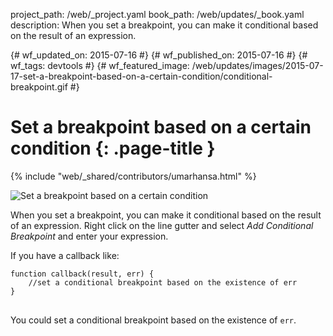 project_path: /web/_project.yaml book_path: /web/updates/_book.yaml description: When you set a breakpoint, you can make it conditional based on the result of an expression.

{# wf_updated_on: 2015-07-16 #} {# wf_published_on: 2015-07-16 #} {# wf_tags: devtools #} {# wf_featured_image: /web/updates/images/2015-07-17-set-a-breakpoint-based-on-a-certain-condition/conditional-breakpoint.gif #}

# Set a breakpoint based on a certain condition {: .page-title }

{% include "web/_shared/contributors/umarhansa.html" %}

<img src="/web/updates/images/2015-07-17-set-a-breakpoint-based-on-a-certain-condition/conditional-breakpoint.gif" alt="Set a breakpoint based on a certain condition" />

When you set a breakpoint, you can make it conditional based on the result of an expression. Right click on the line gutter and select *Add Conditional Breakpoint* and enter your expression.

If you have a callback like:

<pre><code>function callback(result, err) {
    //set a conditional breakpoint based on the existence of err
}
</code>
</pre>

You could set a conditional breakpoint based on the existence of `err`.